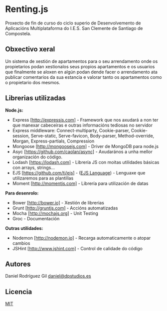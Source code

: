 Renting.js
==========
Proxecto de fin de curso do ciclo superio de Desenvolvemento de Aplicacións Multiplataforma do I.E.S. San Clemente de Santiago de Compostela.

Obxectivo xeral
---------------
Un sistema de xestión de apartamentos para o seu arrendamento onde os propietarios podan xestionalos seus propios apartamentos e os usuarios que finalmente se aloxen en algún podan dende facer o arrendamento ata publicar comentarios da sua estancia e valorar tanto os apartamentos como o propietario dos mesmos.

Librerias utilizadas
--------------------
**Node.js:**

* Express [http://expressjs.com] - Framework que nos axudará a non ter que manexar cabeceiras e outras informacións tediosas no servidor
* Express middleware: Connect-multiparty, Cookie-parser, Cookie-session, Serve-static, Serve-favicon, Body-parser, Method-override, Morgan, Express-partials, Compression
* Mongoose [http://mongoosejs.com] - Driver de MongoDB para node.js
* Asyc [https://github.com/caolan/async] - Axudarános a unha mellor organización do código.
* Lodash [https://lodash.com] - Librería JS con moitas utilidades básicas con arrays, strings...
* EJS [https://github.com/tj/ejs] - ([EJS Language](http://www.embeddedjs.com)) - Lenguaxe que utilizaremos para as plantillas
* Moment [http://momentjs.com] - Librería para utilización de datas

**Para desenrolo:**
* Bower [http://bower.io] - Xestión de librerias
* Grunt [http://gruntjs.com] - Accións automatizadas
* Mocha [http://mochajs.org] - Unit Testing
* Groc - Documentación

**Outras utilidades:**
* Nodemon [http://nodemon.io] - Recarga automaticamente o atopar cambios
* JSHint [http://www.jshint.com] - Control de calidade do código

Autores
-------
Daniel Rodríguez Gil <daniel@dpstudios.es>

Licencia
--------
[MIT](LICENSE)